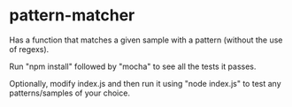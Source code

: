 # pattern-matcher

Has a function that matches a given sample with a pattern (without the use of regexs).

Run "npm install" followed by "mocha" to see all the tests it passes.

Optionally, modify index.js and then run it using "node index.js" to test any patterns/samples of your choice.

